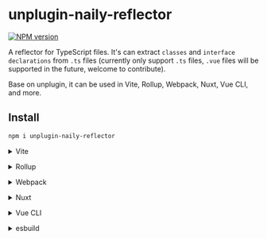 # unplugin-naily-reflector

[![NPM version](https://img.shields.io/npm/v/unplugin-naily-reflector?color=a1b858&label=)](https://www.npmjs.com/package/unplugin-naily-reflector)

A reflector for TypeScript files. It's can extract `classes` and `interface declarations` from `.ts` files (currently only support `.ts` files, `.vue` files will be supported in the future, welcome to contribute).

Base on unplugin, it can be used in Vite, Rollup, Webpack, Nuxt, Vue CLI, and more.

## Install

```bash
npm i unplugin-naily-reflector
```

<details>
<summary>Vite</summary><br>

```ts
// vite.config.ts
import Reflector from 'unplugin-naily-reflector/vite'

export default defineConfig({
  plugins: [
    Reflector({ /* options */ }),
  ],
})
```

Example: [`playground/`](./playground/)

<br></details>

<details>
<summary>Rollup</summary><br>

```ts
// rollup.config.js
import Reflector from 'unplugin-naily-reflector/rollup'

export default {
  plugins: [
    Reflector({ /* options */ }),
  ],
}
```

<br></details>

<details>
<summary>Webpack</summary><br>

```ts
// webpack.config.js
module.exports = {
  /* ... */
  plugins: [
    require('unplugin-naily-reflector/webpack')({ /* options */ })
  ]
}
```

<br></details>

<details>
<summary>Nuxt</summary><br>

```ts
// nuxt.config.js
export default defineNuxtConfig({
  modules: [
    ['unplugin-naily-reflector/nuxt', { /* options */ }],
  ],
})
```

> This module works for both Nuxt 2 and [Nuxt Vite](https://github.com/nuxt/vite)

<br></details>

<details>
<summary>Vue CLI</summary><br>

```ts
// vue.config.js
module.exports = {
  configureWebpack: {
    plugins: [
      require('unplugin-naily-reflector/webpack')({ /* options */ }),
    ],
  },
}
```

<br></details>

<details>
<summary>esbuild</summary><br>

```ts
// esbuild.config.js
import { build } from 'esbuild'
import Reflector from 'unplugin-naily-reflector/esbuild'

build({
  plugins: [Reflector()],
})
```

<br></details>
